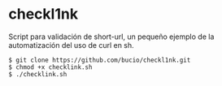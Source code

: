 # checkl1nk
Script para validación de short-url, un pequeño ejemplo de la automatización del uso de curl en sh.


```shell
$ git clone https://github.com/bucio/checkl1nk.git
$ chmod +x checklink.sh
$ ./checklink.sh
```



